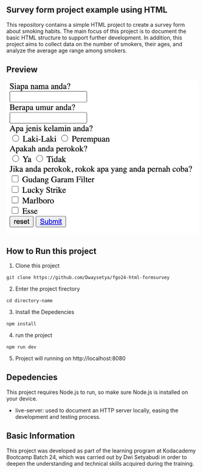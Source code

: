 ## Survey form project example using HTML

This repository contains a simple HTML project to create a survey form about smoking habits. The main focus of this project is to document the basic HTML structure to support further development. In addition, this project aims to collect data on the number of smokers, their ages, and analyze the average age range among smokers.

## Preview

![Preview](formsurvey.png)

## How to Run this project

1. Clone this project
```
git clone https://github.com/Dwaysetya/fgo24-html-formsurvey
```
2. Enter the project firectory
```
cd directory-name
```
3. Install the Depedencies
```
npm install
```
4. run the project
```
npm run dev
```
5. Project will running on http://localhost:8080

## Depedencies

This project requires Node.js to run, so make sure Node.js is installed on your device.
- live-server: used to document an HTTP server locally, easing the development and testing process.

## Basic Information

This project was developed as part of the learning program at Kodacademy Bootcamp Batch 24, which was carried out by Dwi Setyabudi in order to deepen the understanding and technical skills acquired during the training.